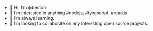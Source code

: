 - 👋 Hi, I’m @bestori
- 👀 I’m interested in anything #nodejs, #typescript, #reactjs
- 🌱 I’m always learning.
- 💞️ I’m looking to collaborate on any interesting open source projects.

<!---
bestori/bestori is a ✨ special ✨ repository because its `README.md` (this file) appears on your GitHub profile.
You can click the Preview link to take a look at your changes.
--->
